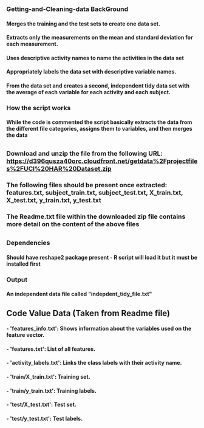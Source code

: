 
### Getting-and-Cleaning-data BackGround
#### Merges the training and the test sets to create one data set.
#### Extracts only the measurements on the mean and standard deviation for each measurement.
#### Uses descriptive activity names to name the activities in the data set
#### Appropriately labels the data set with descriptive variable names.
#### From the data set and creates a second, independent tidy data set with the average of each variable for each activity and each subject.


### How the script works
#### While the code is commented the script basically extracts the data from the different file categories, assigns them to variables, and then merges the data
##
##
##
### Download and unzip the file from the following URL: https://d396qusza40orc.cloudfront.net/getdata%2Fprojectfiles%2FUCI%20HAR%20Dataset.zip

### The following files should be present once extracted: features.txt, subject_train.txt, subject_test.txt, X_train.txt, X_test.txt, y_train.txt, y_test.txt

### The Readme.txt file within the downloaded zip file contains more detail on the content of the above files
##
### Dependencies
#### Should have reshape2 package present - R script will load it but it must be installed first

### Output
#### An independent data file called "indepdent_tidy_file.txt"
###
###
## Code Value Data (Taken from Readme file)
#### - 'features_info.txt': Shows information about the variables used on the feature vector.
#### - 'features.txt': List of all features.
#### - 'activity_labels.txt': Links the class labels with their activity name.
#### - 'train/X_train.txt': Training set.
#### - 'train/y_train.txt': Training labels.
#### - 'test/X_test.txt': Test set.
#### - 'test/y_test.txt': Test labels.

